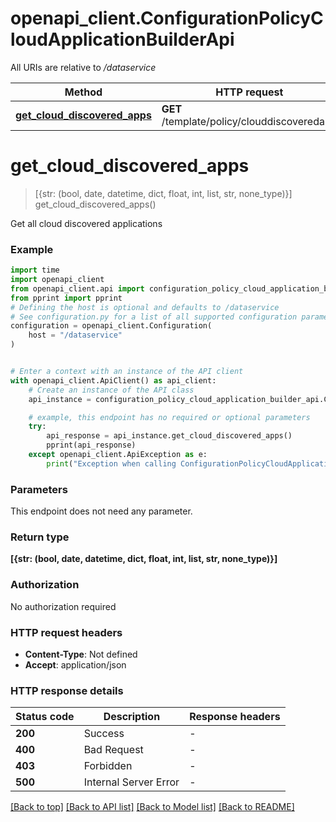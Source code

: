 # openapi_client.ConfigurationPolicyCloudApplicationBuilderApi

All URIs are relative to */dataservice*

Method | HTTP request | Description
------------- | ------------- | -------------
[**get_cloud_discovered_apps**](ConfigurationPolicyCloudApplicationBuilderApi.md#get_cloud_discovered_apps) | **GET** /template/policy/clouddiscoveredapp | 


# **get_cloud_discovered_apps**
> [{str: (bool, date, datetime, dict, float, int, list, str, none_type)}] get_cloud_discovered_apps()



Get all cloud discovered applications

### Example


```python
import time
import openapi_client
from openapi_client.api import configuration_policy_cloud_application_builder_api
from pprint import pprint
# Defining the host is optional and defaults to /dataservice
# See configuration.py for a list of all supported configuration parameters.
configuration = openapi_client.Configuration(
    host = "/dataservice"
)


# Enter a context with an instance of the API client
with openapi_client.ApiClient() as api_client:
    # Create an instance of the API class
    api_instance = configuration_policy_cloud_application_builder_api.ConfigurationPolicyCloudApplicationBuilderApi(api_client)

    # example, this endpoint has no required or optional parameters
    try:
        api_response = api_instance.get_cloud_discovered_apps()
        pprint(api_response)
    except openapi_client.ApiException as e:
        print("Exception when calling ConfigurationPolicyCloudApplicationBuilderApi->get_cloud_discovered_apps: %s\n" % e)
```


### Parameters
This endpoint does not need any parameter.

### Return type

**[{str: (bool, date, datetime, dict, float, int, list, str, none_type)}]**

### Authorization

No authorization required

### HTTP request headers

 - **Content-Type**: Not defined
 - **Accept**: application/json


### HTTP response details

| Status code | Description | Response headers |
|-------------|-------------|------------------|
**200** | Success |  -  |
**400** | Bad Request |  -  |
**403** | Forbidden |  -  |
**500** | Internal Server Error |  -  |

[[Back to top]](#) [[Back to API list]](../README.md#documentation-for-api-endpoints) [[Back to Model list]](../README.md#documentation-for-models) [[Back to README]](../README.md)

